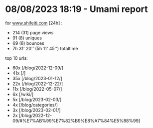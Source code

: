 # 08/08/2023 18:19 - Umami report
for www.shifeiti.com [24h] :

 - 214 (31) page views
 - 91 (8) uniques
 - 69 (8) bounces
 - 7h 31' 20'' (5h 11' 45'') totaltime


top 10 urls:
 - 60x [/blog/2022-12-09/]
 - 41x [/]
 - 35x [/blog/2023-01-12/]
 - 22x [/blog/2022-12-22/]
 - 11x [/blog/2022-05-07/]
 - 6x [/wiki/]
 - 5x [/blog/2023-02-03/]
 - 4x [/blog/categories/]
 - 3x [/blog/2023-02-01/]
 - 2x [/blog/2022-12-09/#%E7%AB%99%E7%82%B9%E8%A7%84%E5%88%99]


